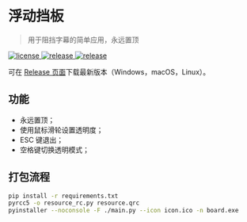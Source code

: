 ﻿# 浮动挡板
> 用于阻挡字幕的简单应用，永远置顶

<p>
  <a href="https://raw.githubusercontent.com/songquanpeng/block-board/main/LICENSE">
    <img src="https://img.shields.io/github/license/songquanpeng/block-board?color=brightgreen" alt="license">
  </a>
  <a href="https://github.com/songquanpeng/block-board/releases/latest">
    <img src="https://img.shields.io/github/v/release/songquanpeng/block-board?color=brightgreen&include_prereleases" alt="release">
  </a>
  <a href="https://github.com/songquanpeng/block-board/releases/latest">
    <img src="https://img.shields.io/github/downloads/songquanpeng/block-board/total?color=brightgreen&include_prereleases" alt="release">
  </a>
</p>

可在 [Release 页面](https://github.com/songquanpeng/block-board/releases)下载最新版本（Windows，macOS，Linux）。

## 功能
- 永远置顶；
- 使用鼠标滑轮设置透明度；
- ESC 键退出；
- 空格键切换透明模式；

## 打包流程
```bash
pip install -r requirements.txt
pyrcc5 -o resource_rc.py resource.qrc 
pyinstaller --noconsole -F ./main.py --icon icon.ico -n board.exe
```
